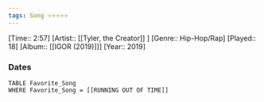 ```yaml
---
tags: Song ⭐⭐⭐⭐⭐ 
---
```

[Time:: 2:57]
[Artist:: [[Tyler, the Creator]] ]
[Genre:: Hip-Hop/Rap]
[Played:: 18]
[Album:: [[IGOR (2019)]]]
[Year:: 2019]
### Dates
````dataview
TABLE Favorite_Song
WHERE Favorite_Song = [[RUNNING OUT OF TIME]]
````
